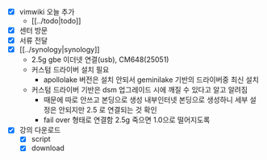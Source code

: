 - [X] vimwiki 오늘 추가
  + [[../todo|todo]]
- [X] 센터 방문
- [X] 서류 전달
- [X] [[../synology|synology]]
  - 2.5g gbe 이더넷 연결(usb), CM648(25051)
  - 커스텀 드라이버 설치 필요
    - apollolake 버전은 설치 안되서 geminilake 기반의 드라이버중 최신 설치
  - 커스텀 드라이버 기반은 dsm 업그레이드 시에 깨질 수 있다고 알고 알려짐
    - 때문에 따로 안쓰고 본딩으로 생성 내부인터넷 본딩으로 생성하니 세부 설정은 안되지만 2.5 로 연결되는 것 확인
    - fail over 형태로 연결함 2.5g 죽으면 1.0으로 떨어지도록
- [X] 강의 다운로드
  - [X] script
  - [X] download
